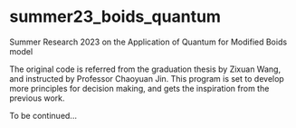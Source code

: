# summer23_boids_quantum

Summer Research 2023 on the Application of Quantum for Modified Boids model

The original code is referred from the graduation thesis by Zixuan Wang, and instructed by Professor Chaoyuan Jin.
This program is set to develop more principles for decision making, and gets the inspiration from the previous work. 

To be continued...